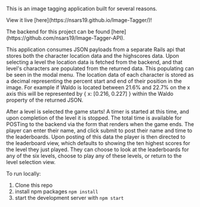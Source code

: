 This is an image tagging application built for several reasons.

<p>View it live [here](https://nsars19.github.io/Image-Tagger/)!</p>
<p>The backend for this project can be found [here](https://github.com/nsars19/Image-Tagger-API).</p>

This application consumes JSON payloads from a separate Rails api that stores both the character location data and the highscores data.
Upon selecting a level the location data is fetched from the backend, and that level's characters are populated from the returned data. This
populating can be seen in the modal menu. The location data of each character is stored as a decimal representing the percent start and end of their position in the image. For example if Waldo is located between 21.6% and 22.7% on the x axis this will be represented by { x: [0.216, 0.227] } within the Waldo property of the returned JSON.

After a level is selected the game starts! A timer is started at this time, and upon completion of the level it is stopped. The total time is available for POSTing to the backend via the form that renders when the game ends. The player can enter their name, and click submit to post their name and time to the leaderboards. Upon posting of this data the player is then directed to the leaderboard view, which defaults to showing the ten highest scores for the level they just played. They can choose to look at the leaderboards for any of the six levels, choose to play any of these levels, or return to the level selection view.


To run locally:
1) Clone this repo
2) install npm packages <code>npm install</code>
3) start the development server with <code>npm start</code>

